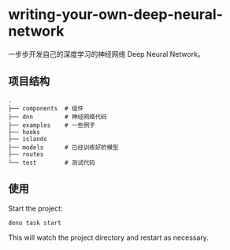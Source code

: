 # writing-your-own-deep-neural-network

一步步开发自己的深度学习的神经网络 Deep Neural Network。

## 项目结构

```
.
├── components  # 组件
├── dnn         # 神经网络代码
├── examples    # 一些例子
├── hooks
├── islands
├── models      # 已经训练好的模型
├── routes
└── test        # 测试代码
```

## 使用

Start the project:

```
deno task start
```

This will watch the project directory and restart as necessary.
